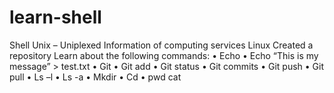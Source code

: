 # learn-shell

Shell 
Unix – Uniplexed Information of computing services 
Linux
Created a repository
Learn about the following commands: 
•	Echo 
•	Echo “This is my message” > test.txt 
•	Git 
•	Git add
•	Git status
•	Git commits
•	Git push
•	Git pull
•	Ls –l
•	Ls -a
•	Mkdir
•	Cd
•	pwd
    cat